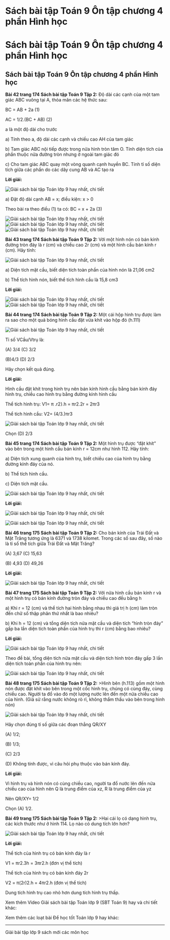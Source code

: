 # Sách bài tập Toán 9 Ôn tập chương 4 phần Hình học

# Sách bài tập Toán 9 Ôn tập chương 4 phần Hình học

## Sách bài tập Toán 9 Ôn tập chương 4 phần Hình học

**Bài 42 trang 174 Sách bài tập Toán 9 Tập 2:** Độ dài các cạnh của một tam giác ABC vuông tại A, thỏa mãn các hệ thức sau: 

BC = AB + 2a (1)

AC = 1/2.(BC + AB) (2)

a là một độ dài cho trước

a) Tính theo a, độ dài các cạnh và chiều cao AH của tam giác

b) Tam giác ABC nội tiếp được trong nửa hình tròn tâm O. Tính diện tích của phần thuộc nửa đường tròn nhưng ở ngoài tam giác đó

c) Cho tam giác ABC quay một vòng quanh cạnh huyền BC. Tính tỉ số diện tích giữa các phần do các dây cung AB và AC tạo ra

**Lời giải:**

![Giải sách bài tập Toán lớp 9 hay nhất, chi tiết](https://vietjack.com/giai-sbt-toan-9/images/bai-42-trang-174-sach-bai-tap-toan-9-tap-2-4.PNG)

a) Đặt độ dài cạnh AB = x; điều kiện: x > 0

Theo bài ra theo điều (1) ta có: BC = x + 2a (3)

![Giải sách bài tập Toán lớp 9 hay nhất, chi tiết](https://vietjack.com/giai-sbt-toan-9/images/bai-42-trang-174-sach-bai-tap-toan-9-tap-2-1.PNG) ![Giải sách bài tập Toán lớp 9 hay nhất, chi tiết](https://vietjack.com/giai-sbt-toan-9/images/bai-42-trang-174-sach-bai-tap-toan-9-tap-2-5.PNG) ![Giải sách bài tập Toán lớp 9 hay nhất, chi tiết](https://vietjack.com/giai-sbt-toan-9/images/bai-42-trang-174-sach-bai-tap-toan-9-tap-2-6.PNG)

**Bài 43 trang 174 Sách bài tập Toán 9 Tập 2:** Với một hình nón có bán kính đường tròn đáy là r (cm) và chiều cao 2r (cm) và một hình cầu bán kính r (cm). Hãy tính: 

![Giải sách bài tập Toán lớp 9 hay nhất, chi tiết](https://vietjack.com/giai-sbt-toan-9/images/bai-43-trang-174-sach-bai-tap-toan-9-tap-2-1.PNG)

a) Diện tích mặt cầu, biết diện tích toàn phần của hình nón là 21,06 cm2

b) Thể tích hình nón, biết thể tích hình cầu là 15,8 cm3

**Lời giải:**

![Giải sách bài tập Toán lớp 9 hay nhất, chi tiết](https://vietjack.com/giai-sbt-toan-9/images/bai-43-trang-174-sach-bai-tap-toan-9-tap-2-2.PNG) ![Giải sách bài tập Toán lớp 9 hay nhất, chi tiết](https://vietjack.com/giai-sbt-toan-9/images/bai-43-trang-174-sach-bai-tap-toan-9-tap-2-3.PNG)

**Bài 44 trang 174 Sách bài tập Toán 9 Tập 2:** Một cái hộp hình trụ được làm ra sao cho một quả bóng hình cầu đặt vừa khít vào hộp đó (h.111) 

![Giải sách bài tập Toán lớp 9 hay nhất, chi tiết](https://vietjack.com/giai-sbt-toan-9/images/bai-44-trang-174-sach-bai-tap-toan-9-tap-2-1.PNG)

Tỉ số VCầu/Vtrụ là:

(A) 3/4 (C) 3/2

(B)4/3 (D) 2/3

Hãy chọn kết quả đúng.

**Lời giải:**

Hình cầu đặt khít trong hình trụ nên bán kính hình cầu bằng bán kính đáy hình trụ, chiều cao hình trụ bằng đường kính hình cầu

Thể tích hình trụ: V1= π .r2}.h = πr2.2r = 2πr3

Thể tích hình cầu: V2= (4/3.)πr3

![Giải sách bài tập Toán lớp 9 hay nhất, chi tiết](https://vietjack.com/giai-sbt-toan-9/images/bai-44-trang-174-sach-bai-tap-toan-9-tap-2-2.PNG)

Chọn (D) 2/3

**Bài 45 trang 174 Sách bài tập Toán 9 Tập 2:** Một hình trụ được “đặt khít” vào bên trong một hình cầu bán kính r = 12cm như hình 112. Hãy tính: 

a) Diện tích xung quanh của hình trụ, biết chiều cao của hình trụ bằng đường kính đáy của nó.

b) Thể tích hình cầu.

c) Diện tích mặt cầu.

![Giải sách bài tập Toán lớp 9 hay nhất, chi tiết](https://vietjack.com/giai-sbt-toan-9/images/bai-45-trang-174-sach-bai-tap-toan-9-tap-2-1.PNG)

**Lời giải:**

![Giải sách bài tập Toán lớp 9 hay nhất, chi tiết](https://vietjack.com/giai-sbt-toan-9/images/bai-45-trang-174-sach-bai-tap-toan-9-tap-2-2.PNG)

![Giải sách bài tập Toán lớp 9 hay nhất, chi tiết](https://vietjack.com/giai-sbt-toan-9/images/bai-45-trang-174-sach-bai-tap-toan-9-tap-2-3.PNG)

**Bài 46 trang 175 Sách bài tập Toán 9 Tập 2:** Cho bán kính của Trái Đất và Mặt Trăng tương ứng là 6371 và 1738 kilomet. Trong các số sau đây, số nào là tỉ số thể tích giữa Trái Đất và Mặt Trăng? 

(A) 3,67 (C) 15,63

(B) 4,93 (D) 49,26

**Lời giải:**

![Giải sách bài tập Toán lớp 9 hay nhất, chi tiết](https://vietjack.com/giai-sbt-toan-9/images/bai-46-trang-175-sach-bai-tap-toan-9-tap-2-1.PNG)

**Bài 47 trang 175 Sách bài tập Toán 9 Tập 2:** Với nửa hình cầu bán kính r và một hình trụ có bán kính đường tròn đáy và chiều cao đều bằng h

a) Khi r = 12 (cm) và thể tích hai hình bằng nhau thì giá trị h (cm) làm tròn đến chữ số thập phân thứ nhất là bao nhiêu?

b) Khi h = 12 (cm) và tổng diện tích nửa mặt cầu và diện tích “hình tròn đáy” gấp ba lần diện tích toàn phần của hình trụ thì r (cm) bằng bao nhiêu?

**Lời giải:**

![Giải sách bài tập Toán lớp 9 hay nhất, chi tiết](https://vietjack.com/giai-sbt-toan-9/images/bai-47-trang-175-sach-bai-tap-toan-9-tap-2-2.PNG)

Theo đề bài, tổng diện tích nửa mặt cầu và diện tích hình tròn đáy gấp 3 lần diện tích toàn phần của hình trụ nên:

![Giải sách bài tập Toán lớp 9 hay nhất, chi tiết](https://vietjack.com/giai-sbt-toan-9/images/bai-47-trang-175-sach-bai-tap-toan-9-tap-2-3.PNG)

**Bài 48 trang 175 Sách bài tập Toán 9 Tập 2:** >Hình bên (h.113) gồm một hình nón được đặt khít vào bên trong một cốc hình trụ, chúng có cùng đáy, cùng chiều cao. Người ta đổ vào đó một lượng nước lên đến một nửa chiều cao của hình. (Giả sử rằng nước không rò rỉ, không thẩm thấu vào bên trong hình nón) 

![Giải sách bài tập Toán lớp 9 hay nhất, chi tiết](https://vietjack.com/giai-sbt-toan-9/images/bai-48-trang-175-sach-bai-tap-toan-9-tap-2-1.PNG)

Hãy chọn đúng tỉ số giữa các đoạn thẳng QR/XY

(A) 1/2; 

(B) 1/3; 

(C) 2/3

(D) Không tính được, vì câu hỏi phụ thuộc vào bán kính đáy.

**Lời giải:**

Vì hình trụ và hình nón có cùng chiều cao, người ta đổ nước lên đến nửa chiều cao của hình nên Q là trung điểm của xz, R là trung điểm của yz

Nên QR/XY= 1/2

Chọn (A) 1/2.

**Bài 49 trang 175 Sách bài tập Toán 9 Tập 2:** >Hai cái lọ có dạng hình trụ, các kích thước như ở hình 114. Lọ nào có dung tích lớn hơn? 

![Giải sách bài tập Toán lớp 9 hay nhất, chi tiết](https://vietjack.com/giai-sbt-toan-9/images/bai-49-trang-175-sach-bai-tap-toan-9-tap-2-1.PNG)

**Lời giải:**

Thể tích của hình trụ có bán kính đáy là r

V1 = πr2.3h = 3πr2.h (đơn vị thể tích)

Thể tích của hình trụ có bán kính đáy 2r

V2 = π(2r)2.h = 4πr2.h (đơn vị thể tích)

Dung tích hình trụ cao nhỏ hơn dung tích hình trụ thấp.

Xem thêm Video Giải sách bài tập Toán lớp 9 (SBT Toán 9) hay và chi tiết khác:

Xem thêm các loạt bài Để học tốt Toán lớp 9 hay khác:

* * *

Giải bài tập lớp 9 sách mới các môn học

